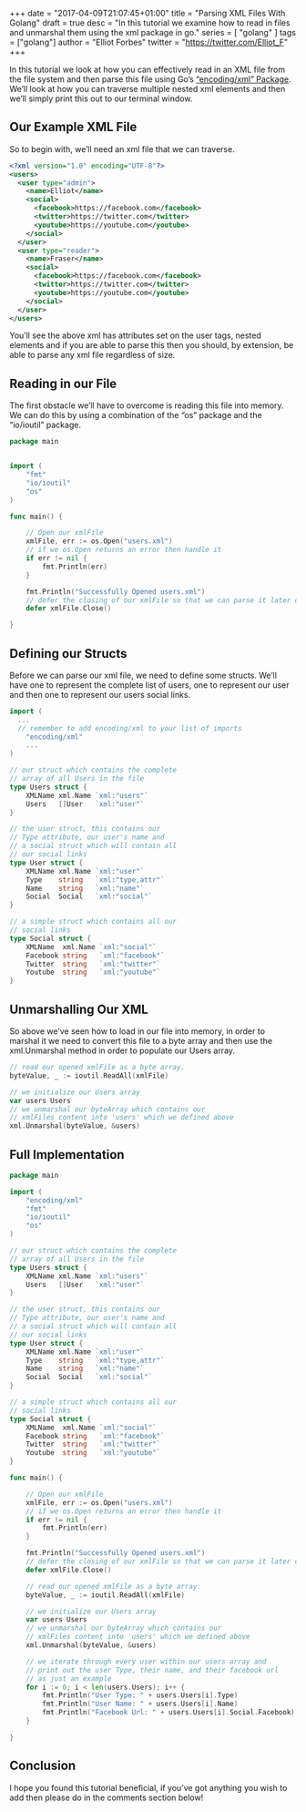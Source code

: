 +++
date = "2017-04-09T21:07:45+01:00"
title = "Parsing XML Files With Golang"
draft = true
desc = "In this tutorial we examine how to read in files and unmarshal them using the xml package in go."
series = [ "golang" ]
tags = ["golang"]
author = "Elliot Forbes"
twitter = "https://twitter.com/Elliot_F"
+++

In this tutorial we look at how you can effectively read in an XML file from the file system and then parse this file using Go’s [“encoding/xml” Package](https://golang.org/pkg/encoding/xml/). We’ll look at how you can traverse multiple nested xml elements and then we’ll simply print this out to our terminal window.

## Our Example XML File

So to begin with, we’ll need an xml file that we can traverse.

~~~xml
<?xml version="1.0" encoding="UTF-8"?>
<users>
  <user type="admin">
    <name>Elliot</name>
    <social>
      <facebook>https://facebook.com</facebook>
      <twitter>https://twitter.com</twitter>
      <youtube>https://youtube.com</youtube>
    </social>
  </user>  
  <user type="reader">
    <name>Fraser</name>
    <social>
      <facebook>https://facebook.com</facebook>
      <twitter>https://twitter.com</twitter>
      <youtube>https://youtube.com</youtube>
    </social>
  </user>  
</users>
~~~


You’ll see the above xml has attributes set on the user tags, nested elements and if you are able to parse this then you should, by extension, be able to parse any xml file regardless of size.

## Reading in our File

The first obstacle we’ll have to overcome is reading this file into memory. We can do this by using a combination of the “os” package and the “io/ioutil” package. 

~~~go
package main


import (
	"fmt"
	"io/ioutil"
	"os"
)

func main() {

	// Open our xmlFile
	xmlFile, err := os.Open("users.xml")
	// if we os.Open returns an error then handle it
	if err != nil {
		fmt.Println(err)
	}

	fmt.Println("Successfully Opened users.xml")
	// defer the closing of our xmlFile so that we can parse it later on
	defer xmlFile.Close()

}
~~~

## Defining our Structs

Before we can parse our xml file, we need to define some structs. We’ll have one to represent the complete list of users, one to represent our user and then one to represent our users social links.

~~~go
import (
  ... 
  // remember to add encoding/xml to your list of imports
	"encoding/xml"
	...
)

// our struct which contains the complete
// array of all Users in the file
type Users struct {
	XMLName xml.Name `xml:"users"`
	Users   []User   `xml:"user"`
}

// the user struct, this contains our
// Type attribute, our user's name and
// a social struct which will contain all
// our social links
type User struct {
	XMLName xml.Name `xml:"user"`
	Type    string   `xml:"type,attr"`
	Name    string   `xml:"name"`
	Social  Social   `xml:"social"`
}

// a simple struct which contains all our
// social links
type Social struct {
	XMLName  xml.Name `xml:"social"`
	Facebook string   `xml:"facebook"`
	Twitter  string   `xml:"twitter"`
	Youtube  string   `xml:"youtube"`
}
~~~

## Unmarshalling Our XML

So above we’ve seen how to load in our file into memory, in order to marshal it we need to convert this file to a byte array and then use the xml.Unmarshal method in order to populate our Users array.

~~~go
// read our opened xmlFile as a byte array.
byteValue, _ := ioutil.ReadAll(xmlFile)

// we initialize our Users array
var users Users
// we unmarshal our byteArray which contains our
// xmlFiles content into 'users' which we defined above
xml.Unmarshal(byteValue, &users)
~~~

## Full Implementation

~~~go
package main

import (
	"encoding/xml"
	"fmt"
	"io/ioutil"
	"os"
)

// our struct which contains the complete
// array of all Users in the file
type Users struct {
	XMLName xml.Name `xml:"users"`
	Users   []User   `xml:"user"`
}

// the user struct, this contains our
// Type attribute, our user's name and
// a social struct which will contain all
// our social links
type User struct {
	XMLName xml.Name `xml:"user"`
	Type    string   `xml:"type,attr"`
	Name    string   `xml:"name"`
	Social  Social   `xml:"social"`
}

// a simple struct which contains all our
// social links
type Social struct {
	XMLName  xml.Name `xml:"social"`
	Facebook string   `xml:"facebook"`
	Twitter  string   `xml:"twitter"`
	Youtube  string   `xml:"youtube"`
}

func main() {

	// Open our xmlFile
	xmlFile, err := os.Open("users.xml")
	// if we os.Open returns an error then handle it
	if err != nil {
		fmt.Println(err)
	}

	fmt.Println("Successfully Opened users.xml")
	// defer the closing of our xmlFile so that we can parse it later on
	defer xmlFile.Close()

	// read our opened xmlFile as a byte array.
	byteValue, _ := ioutil.ReadAll(xmlFile)

	// we initialize our Users array
	var users Users
	// we unmarshal our byteArray which contains our
	// xmlFiles content into 'users' which we defined above
	xml.Unmarshal(byteValue, &users)

	// we iterate through every user within our users array and
	// print out the user Type, their name, and their facebook url
	// as just an example
	for i := 0; i < len(users.Users); i++ {
		fmt.Println("User Type: " + users.Users[i].Type)
		fmt.Println("User Name: " + users.Users[i].Name)
		fmt.Println("Facebook Url: " + users.Users[i].Social.Facebook)
	}

}
~~~

## Conclusion

I hope you found this tutorial beneficial, if you’ve got anything you wish to add then please do in the comments section below!